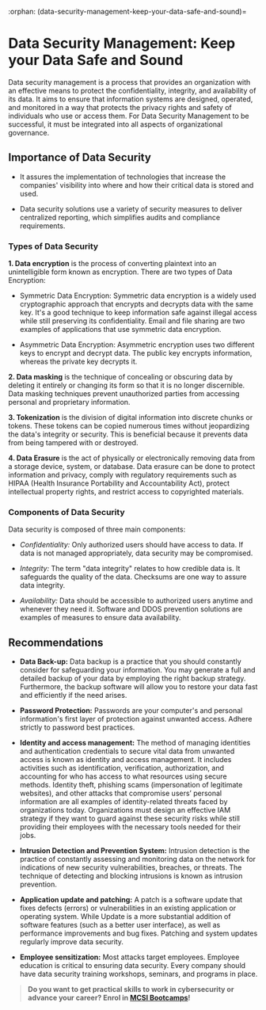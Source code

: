 :orphan:
(data-security-management-keep-your-data-safe-and-sound)=
# Data Security Management: Keep your Data Safe and Sound
 

Data security management is a process that provides an organization with an effective means to protect the confidentiality, integrity, and availability of its data. It aims to ensure that information systems are designed, operated, and monitored in a way that protects the privacy rights and safety of individuals who use or access them. For Data Security Management to be successful, it must be integrated into all aspects of organizational governance.
  
##  Importance of Data Security
  
-	It assures the implementation of technologies that increase the companies' visibility into where and how their critical data is stored and used.

-	Data security solutions use a variety of security measures to deliver centralized reporting, which simplifies audits and compliance requirements.
  
### Types of Data Security

**1. Data encryption** is the process of converting plaintext into an unintelligible form known as encryption. There are two types of Data Encryption:
  
- Symmetric Data Encryption: Symmetric data encryption is a widely used cryptographic approach that encrypts and decrypts data with the same key. It's a good technique to keep information safe against illegal access while still preserving its confidentiality. Email and file sharing are two examples of applications that use symmetric data encryption.
  
- Asymmetric Data Encryption: Asymmetric encryption uses two different keys to encrypt and decrypt data. The public key encrypts information, whereas the private key decrypts it.
  
**2. Data masking** is the technique of concealing or obscuring data by deleting it entirely or changing its form so that it is no longer discernible. Data masking techniques prevent unauthorized parties from accessing personal and proprietary information. 
  
**3. Tokenization** is the division of digital information into discrete chunks or tokens. These tokens can be copied numerous times without jeopardizing the data's integrity or security. This is beneficial because it prevents data from being tampered with or destroyed.
  
**4. Data Erasure** is the act of physically or electronically removing data from a storage device, system, or database. Data erasure can be done to protect information and privacy, comply with regulatory requirements such as HIPAA (Health Insurance Portability and Accountability Act), protect intellectual property rights, and restrict access to copyrighted materials.
  
### Components of Data Security

Data security is composed of three main components:
  
- *Confidentiality:* Only authorized users should have access to data. If data is not managed appropriately, data security may be compromised.

- *Integrity:* The term "data integrity" relates to how credible data is. It safeguards the quality of the data. Checksums are one way to assure data integrity.
 
- *Availability:* Data should be accessible to authorized users anytime and whenever they need it. Software and DDOS prevention solutions are examples of measures to ensure data availability.

##  Recommendations
  
- **Data Back-up:** Data backup is a practice that you should constantly consider for safeguarding your information. You may generate a full and detailed backup of your data by employing the right backup strategy. Furthermore, the backup software will allow you to restore your data fast and efficiently if the need arises.
  
- **Password Protection:** Passwords are your computer's and personal information's first layer of protection against unwanted access. Adhere strictly to password best practices.
  
- **Identity and access management:** The method of managing identities and authentication credentials to secure vital data from unwanted access is known as identity and access management. It includes activities such as identification, verification, authorization, and accounting for who has access to what resources using secure methods. Identity theft, phishing scams (impersonation of legitimate websites), and other attacks that compromise users’ personal information are all examples of identity-related threats faced by organizations today. Organizations must design an effective IAM strategy if they want to guard against these security risks while still providing their employees with the necessary tools needed for their jobs.
  
- **Intrusion Detection and Prevention System:** Intrusion detection is the practice of constantly assessing and monitoring data on the network for indications of new security vulnerabilities, breaches, or threats. The technique of detecting and blocking intrusions is known as intrusion prevention.
  
- **Application update and patching:** A patch is a software update that fixes defects (errors) or vulnerabilities in an existing application or operating system. While Update is a more substantial addition of software features (such as a better user interface), as well as performance improvements and bug fixes. Patching and system updates regularly improve data security.
  
- **Employee sensitization:** Most attacks target employees. Employee education is critical to ensuring data security. Every company should have data security training workshops, seminars, and programs in place.

> **Do you want to get practical skills to work in cybersecurity or advance your career? Enrol in [MCSI Bootcamps](https://www.mosse-institute.com/bootcamps.html)!**